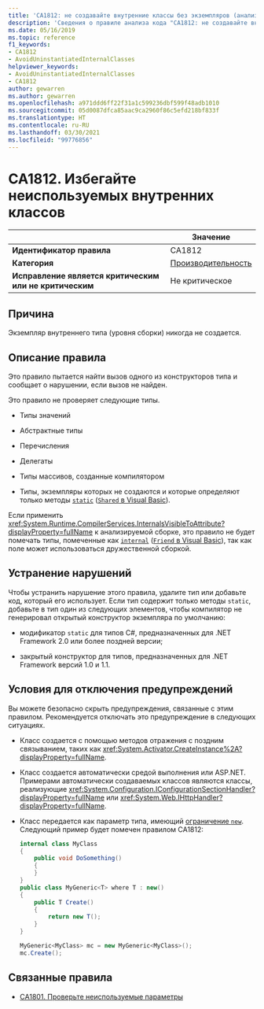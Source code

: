 ```yaml
---
title: 'CA1812: не создавайте внутренние классы без экземпляров (анализ кода)'
description: 'Сведения о правиле анализа кода "CA1812: не создавайте внутренние классы без экземпляров"'
ms.date: 05/16/2019
ms.topic: reference
f1_keywords:
- CA1812
- AvoidUninstantiatedInternalClasses
helpviewer_keywords:
- AvoidUninstantiatedInternalClasses
- CA1812
author: gewarren
ms.author: gewarren
ms.openlocfilehash: a971ddd6ff22f31a1c599236dbf599f48adb1010
ms.sourcegitcommit: 05d0087dfca85aac9ca2960f86c5efd218bf833f
ms.translationtype: HT
ms.contentlocale: ru-RU
ms.lasthandoff: 03/30/2021
ms.locfileid: "99776856"
---
```

# <a name="ca1812-avoid-uninstantiated-internal-classes"></a>CA1812. Избегайте неиспользуемых внутренних классов

| | Значение |
|-|-|
| **Идентификатор правила** |CA1812|
| **Категория** |[Производительность](performance-warnings.md)|
| **Исправление является критическим или не критическим** |Не критическое|

## <a name="cause"></a>Причина

Экземпляр внутреннего типа (уровня сборки) никогда не создается.

## <a name="rule-description"></a>Описание правила

Это правило пытается найти вызов одного из конструкторов типа и сообщает о нарушении, если вызов не найден.

Это правило не проверяет следующие типы.

- Типы значений

- Абстрактные типы

- Перечисления

- Делегаты

- Типы массивов, созданные компилятором

- Типы, экземпляры которых не создаются и которые определяют только методы [`static`](../../../csharp/language-reference/keywords/static.md) ([`Shared` в Visual Basic](../../../visual-basic/language-reference/modifiers/shared.md)).

Если применить <xref:System.Runtime.CompilerServices.InternalsVisibleToAttribute?displayProperty=fullName> к анализируемой сборке, это правило не будет помечать типы, помеченные как [`internal`](../../../csharp/language-reference/keywords/internal.md) ([`Friend` в Visual Basic](../../../visual-basic/language-reference/modifiers/friend.md)), так как поле может использоваться дружественной сборкой.

## <a name="how-to-fix-violations"></a>Устранение нарушений

Чтобы устранить нарушение этого правила, удалите тип или добавьте код, который его использует. Если тип содержит только методы `static`, добавьте в тип один из следующих элементов, чтобы компилятор не генерировал открытый конструктор экземпляра по умолчанию:

- модификатор `static` для типов C#, предназначенных для .NET Framework 2.0 или более поздней версии;

- закрытый конструктор для типов, предназначенных для .NET Framework версий 1.0 и 1.1.

## <a name="when-to-suppress-warnings"></a>Условия для отключения предупреждений

Вы можете безопасно скрыть предупреждения, связанные с этим правилом. Рекомендуется отключать это предупреждение в следующих ситуациях.

- Класс создается с помощью методов отражения с поздним связыванием, таких как <xref:System.Activator.CreateInstance%2A?displayProperty=fullName>.

- Класс создается автоматически средой выполнения или ASP.NET. Примерами автоматически создаваемых классов являются классы, реализующие <xref:System.Configuration.IConfigurationSectionHandler?displayProperty=fullName> или <xref:System.Web.IHttpHandler?displayProperty=fullName>.

- Класс передается как параметр типа, имеющий [ ограничение `new`](../../../csharp/language-reference/keywords/new-constraint.md). Следующий пример будет помечен правилом CA1812:

    ```csharp
    internal class MyClass
    {
        public void DoSomething()
        {
        }
    }
    public class MyGeneric<T> where T : new()
    {
        public T Create()
        {
            return new T();
        }
    }

    MyGeneric<MyClass> mc = new MyGeneric<MyClass>();
    mc.Create();
    ```

## <a name="related-rules"></a>Связанные правила

- [CA1801. Проверьте неиспользуемые параметры](ca1801.md)
